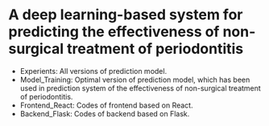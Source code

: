 # A deep learning-based system for predicting the effectiveness of non-surgical treatment of periodontitis
* Experients: All versions of prediction model.
* Model_Training: Optimal version of prediction model, which has been used in prediction system of the effectiveness of non-surgical treatment of periodontitis.
* Frontend_React: Codes of frontend based on React.
* Backend_Flask: Codes of backend based on Flask.
